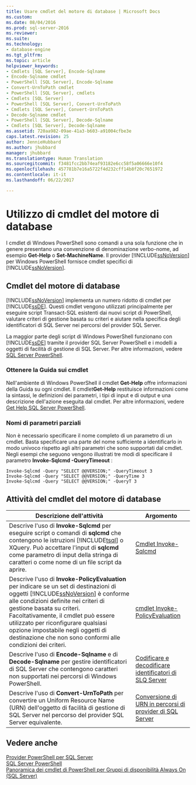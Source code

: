 ```yaml
---
title: Usare cmdlet del motore di database | Microsoft Docs
ms.custom: 
ms.date: 08/04/2016
ms.prod: sql-server-2016
ms.reviewer: 
ms.suite: 
ms.technology:
- database-engine
ms.tgt_pltfrm: 
ms.topic: article
helpviewer_keywords:
- Cmdlets [SQL Server], Encode-Sqlname
- Encode-Sqlname cmdlet
- PowerShell [SQL Server], Encode-Sqlname
- Convert-UrnToPath cmdlet
- PowerShell [SQL Server], cmdlets
- Cmdlets [SQL Server]
- PowerShell [SQL Server], Convert-UrnToPath
- Cmdlets [SQL Server], Convert-UrnToPath
- Decode-Sqlname cmdlet
- PowerShell [SQL Server], Decode-Sqlname
- Cmdlets [SQL Server], Decode-Sqlname
ms.assetid: 720aa982-09ae-41a3-b603-a91004cfbe3e
caps.latest.revision: 25
author: JennieHubbard
ms.author: jhubbard
manager: jhubbard
ms.translationtype: Human Translation
ms.sourcegitcommit: f3481fcc2bb74eaf93182e6cc58f5a06666e10f4
ms.openlocfilehash: 457781b7e16a5722f4d232cff14b8f20c7651972
ms.contentlocale: it-it
ms.lasthandoff: 06/22/2017

---
```

# <a name="use-the-database-engine-cmdlets"></a>Utilizzo di cmdlet del motore di database
  I cmdlet di Windows PowerShell sono comandi a una sola funzione che in genere presentano una convenzione di denominazione verbo-nome, ad esempio **Get-Help** o **Set-MachineName**. Il provider [!INCLUDE[ssNoVersion](../../includes/ssnoversion-md.md)] per Windows PowerShell fornisce cmdlet specifici di [!INCLUDE[ssNoVersion](../../includes/ssnoversion-md.md)].  
  
## <a name="database-engine-cmdlets"></a>Cmdlet del motore di database  
 [!INCLUDE[ssNoVersion](../../includes/ssnoversion-md.md)] implementa un numero ridotto di cmdlet per [!INCLUDE[ssDE](../../includes/ssde-md.md)]. Questi cmdlet vengono utilizzati principalmente per eseguire script Transact-SQL esistenti dai nuovi script di PowerShell, valutare criteri di gestione basata su criteri e aiutare nella specifica degli identificatori di SQL Server nei percorsi del provider SQL Server.  
  
 La maggior parte degli script di Windows PowerShell funzionano con [!INCLUDE[ssDE](../../includes/ssde-md.md)] tramite il provider SQL Server PowerShell e i modelli a oggetti di facilità di gestione di SQL Server. Per altre informazioni, vedere [SQL Server PowerShell](../../relational-databases/scripting/sql-server-powershell.md).  
  
### <a name="get-cmdlet-help"></a>Ottenere la Guida sui cmdlet  
 Nell'ambiente di Windows PowerShell il cmdlet **Get-Help** offre informazioni della Guida su ogni cmdlet. Il cmdlet**Get-Help** restituisce informazioni come la sintassi, le definizioni dei parametri, i tipi di input e di output e una descrizione dell'azione eseguita dal cmdlet. Per altre informazioni, vedere [Get Help SQL Server PowerShell](../../relational-databases/scripting/get-help-sql-server-powershell.md).  
  
### <a name="partial-parameter-names"></a>Nomi di parametri parziali  
 Non è necessario specificare il nome completo di un parametro di un cmdlet. Basta specificare una parte del nome sufficiente a identificarlo in modo univoco rispetto agli altri parametri che sono supportati dal cmdlet. Negli esempi che seguono vengono illustrati tre modi di specificare il parametro **Invoke-Sqlcmd -QueryTimeout** :  
  
```  
Invoke-Sqlcmd -Query "SELECT @@VERSION;" -QueryTimeout 3  
Invoke-Sqlcmd -Query "SELECT @@VERSION;" -QueryTime 3  
Invoke-Sqlcmd -Query "SELECT @@VERSION;" -QueryT 3  
```  
  
## <a name="database-engine-cmdlet-tasks"></a>Attività del cmdlet del motore di database  
  
|Descrizione dell'attività|Argomento|  
|----------------------|-----------|  
|Descrive l'uso di **Invoke-Sqlcmd** per eseguire script o comandi di **sqlcmd** che contengono le istruzioni [!INCLUDE[tsql](../../includes/tsql-md.md)] o XQuery. Può accettare l'input di **sqlcmd** come parametro di input della stringa di caratteri o come nome di un file script da aprire.|[Cmdlet Invoke-Sqlcmd](../../powershell/invoke-sqlcmd-cmdlet.md)|  
|Descrive l'uso di **Invoke-PolicyEvaluation** per indicare se un set di destinazioni di oggetti [!INCLUDE[ssNoVersion](../../includes/ssnoversion-md.md)] è conforme alle condizioni definite nei criteri di gestione basata su criteri. Facoltativamente, il cmdlet può essere utilizzato per riconfigurare qualsiasi opzione impostabile negli oggetti di destinazione che non sono conformi alle condizioni dei criteri.|[cmdlet Invoke-PolicyEvaluation](../../powershell/invoke-policyevaluation-cmdlet.md)|  
|Descrive l'uso di **Encode-Sqlname** e di **Decode-Sqlname** per gestire identificatori di SQL Server che contengono caratteri non supportati nei percorsi di Windows PowerShell.|[Codificare e decodificare identificatori di SLQ Server](../../relational-databases/scripting/encode-and-decode-sql-server-identifiers.md)|  
|Descrive l'uso di **Convert-UrnToPath** per convertire un Uniform Resource Name (URN) dell'oggetto di facilità di gestione di SQL Server nel percorso del provider SQL Server equivalente.|[Conversione di URN in percorsi di provider di SQL Server](../../relational-databases/scripting/convert-urns-to-sql-server-provider-paths.md)|  
  
## <a name="see-also"></a>Vedere anche  
 [Provider PowerShell per SQL Server](../../relational-databases/scripting/sql-server-powershell-provider.md)   
 [SQL Server PowerShell](../../relational-databases/scripting/sql-server-powershell.md)   
[Panoramica dei cmdlet di PowerShell per Gruppi di disponibilità Always On (SQL Server)](../../database-engine/availability-groups/windows/overview-of-powershell-cmdlets-for-always-on-availability-groups-sql-server.md)
  
  

